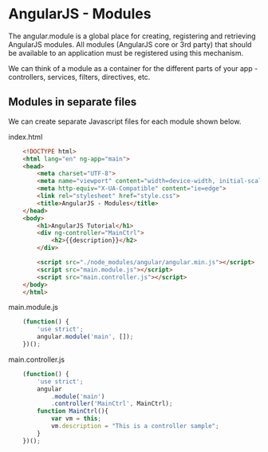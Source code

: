 # AngularJS - Modules
The angular.module is a global place for creating, registering and retrieving AngularJS modules. All modules (AngularJS core or 3rd party) that should be available to an application must be registered using this mechanism.

We can think of a module as a container for the different parts of your app - controllers, services, filters, directives, etc. 

## Modules in separate files
We can create separate Javascript files for each module shown below.

index.html
```html
    <!DOCTYPE html>
    <html lang="en" ng-app="main">
    <head>
        <meta charset="UTF-8">
        <meta name="viewport" content="width=device-width, initial-scale=1.0">
        <meta http-equiv="X-UA-Compatible" content="ie=edge">
        <link rel="stylesheet" href="style.css">
        <title>AngularJS - Modules</title>
    </head>
    <body>
        <h1>AngularJS Tutorial</h1>
        <div ng-controller="MainCtrl">
            <h2>{{description}}</h2>
        </div>

        <script src="./node_modules/angular/angular.min.js"></script>
        <script src="main.module.js"></script>
        <script src="main.controller.js"></script>
    </body>
    </html>
```

main.module.js
```javascript
    (function() {
        'use strict';
        angular.module('main', []);
    })();
```

main.controller.js
```javascript
    (function() {
        'use strict';
        angular
            .module('main')
            .controller('MainCtrl', MainCtrl);
        function MainCtrl(){
            var vm = this;
            vm.description = "This is a controller sample";
        }
    })();
```



